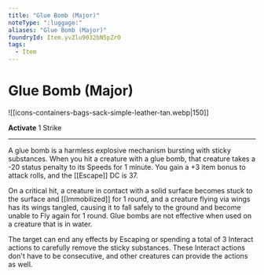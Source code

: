 ```yaml
---
title: "Glue Bomb (Major)"
noteType: ":luggage:"
aliases: "Glue Bomb (Major)"
foundryId: Item.yvZlu9032bN5pZrO
tags:
  - Item
---
```


# Glue Bomb (Major)
![[icons-containers-bags-sack-simple-leather-tan.webp|150]]

**Activate** 1 Strike

* * *

A glue bomb is a harmless explosive mechanism bursting with sticky substances. When you hit a creature with a glue bomb, that creature takes a -20 status penalty to its Speeds for 1 minute. You gain a +3 item bonus to attack rolls, and the [[Escape]] DC is 37.

On a critical hit, a creature in contact with a solid surface becomes stuck to the surface and [[Immobilized]] for 1 round, and a creature flying via wings has its wings tangled, causing it to fall safely to the ground and become unable to Fly again for 1 round. Glue bombs are not effective when used on a creature that is in water.

The target can end any effects by Escaping or spending a total of 3 Interact actions to carefully remove the sticky substances. These Interact actions don't have to be consecutive, and other creatures can provide the actions as well.
